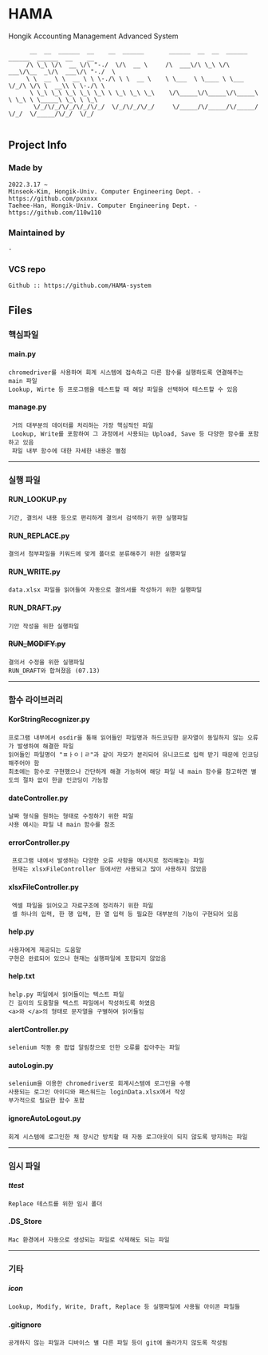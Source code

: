 # HAMA
Hongik Accounting Management Advanced System

```
	  __  __  ______  __    __  ______       ______  __  __  ______  ______  ______  __    __
	 /\ \_\ \/\  __ \/\ "-./  \/\  __ \     /\  ___\/\ \_\ \/\  ___\/\__  _\/\  ___\/\ "-./  \
	 \ \  __ \ \  __ \ \ \-./\ \ \  __ \    \ \___  \ \____ \ \___  \/_/\ \/\ \  __\\ \ \-./\ \
	  \ \_\ \_\ \_\ \_\ \_\ \ \_\ \_\ \_\    \/\_____\/\_____\/\_____\ \ \_\ \ \_____\ \_\ \ \_\
	   \/_/\/_/\/_/\/_/\/_/  \/_/\/_/\/_/     \/_____/\/_____/\/_____/  \/_/  \/_____/\/_/  \/_/
   
```

## Project Info

### Made by
	2022.3.17 ~
	Minseok-Kim, Hongik-Univ. Computer Engineering Dept. - https://github.com/pxxnxx
	Taehee-Han, Hongik-Univ. Computer Engineering Dept. - https://github.com/110w110

### Maintained by
	-

### VCS repo
	Github :: https://github.com/HAMA-system

## Files

### 핵심파일
 
####  **main.py**
  	chromedriver를 사용하여 회계 시스템에 접속하고 다른 함수를 실행하도록 연결해주는 main 파일
  	Lookup, Wirte 등 프로그램을 테스트할 때 해당 파일을 선택하여 테스트할 수 있음
 
####  **manage.py**
	 거의 대부분의 데이터를 처리하는 가장 핵심적인 파일
	 Lookup, Write를 포함하여 그 과정에서 사용되는 Upload, Save 등 다양한 함수를 포함하고 있음
	 파일 내부 함수에 대한 자세한 내용은 별첨

---
### 실행 파일

#### **RUN_LOOKUP.py**
   	기간, 결의서 내용 등으로 편리하게 결의서 검색하기 위한 실행파일
  
#### **RUN_REPLACE.py**
   	결의서 첨부파일을 키워드에 맞게 폴더로 분류해주기 위한 실행파일
  
#### **RUN_WRITE.py**
   	data.xlsx 파일을 읽어들여 자동으로 결의서를 작성하기 위한 실행파일
  
#### **RUN_DRAFT.py**
   	기안 작성을 위한 실행파일
  
####  ~~RUN_MODIFY.py~~
   	결의서 수정을 위한 실행파일
   	RUN_DRAFT와 합쳐졌음 (07.13)
  
---
### 함수 라이브러리
  
####  KorStringRecognizer.py
   	프로그램 내부에서 osdir을 통해 읽어들인 파일명과 하드코딩한 문자열이 동일하지 않는 오류가 발생하여 해결한 파일
   	읽어들인 파일명이 "ㅍㅏㅇㅣㄹ"과 같이 자모가 분리되어 유니코드로 입력 받기 때문에 인코딩해주어야 함
   	최초에는 함수로 구현했으나 간단하게 해결 가능하여 해당 파일 내 main 함수를 참고하면 별도의 절차 없이 한글 인코딩이 가능함
	 
####  dateController.py
   	날짜 형식을 원하는 형태로 수정하기 위한 파일
   	사용 예시는 파일 내 main 함수를 참조

####  errorController.py
  	 프로그램 내에서 발생하는 다양한 오류 사항을 메시지로 정리해놓는 파일
  	 현재는 xlsxFileController 등에서만 사용되고 많이 사용하지 않았음
	 
####  xlsxFileController.py
	 엑셀 파일을 읽어오고 자료구조에 정리하기 위한 파일
	 셀 하나의 입력, 한 행 입력, 한 열 입력 등 필요한 대부분의 기능이 구현되어 있음
	 
####  help.py
  	사용자에게 제공되는 도움말
  	구현은 완료되어 있으나 현재는 실행파일에 포함되지 않았음
 
####  help.txt
  	help.py 파일에서 읽어들이는 텍스트 파일
  	긴 길이의 도움말을 텍스트 파일에서 작성하도록 하였음
  	<a>와 </a>의 형태로 문자열을 구별하여 읽어들임

####  alertController.py
   	selenium 작동 중 팝업 알림창으로 인한 오류를 잡아주는 파일

####  autoLogin.py
  	selenium을 이용한 chromedriver로 회계시스템에 로그인을 수행
   	사용되는 로그인 아이디와 패스워드는 loginData.xlsx에서 작성
   	부가적으로 필요한 함수 포함

####  ignoreAutoLogout.py
  	회계 시스템에 로그인한 채 장시간 방치할 때 자동 로그아웃이 되지 않도록 방지하는 파일
	
---
### 임시 파일

#### _ttest_
   	Replace 테스트를 위한 임시 폴더
  
####  .DS_Store
   	Mac 환경에서 자동으로 생성되는 파일로 삭제해도 되는 파일  
	
---
### 기타

####  _icon_
   	Lookup, Modify, Write, Draft, Replace 등 실행파일에 사용될 아이콘 파일들
  
####  .gitignore
   	공개하지 않는 파일과 디바이스 별 다른 파일 등이 git에 올라가지 않도록 작성됨


 

  
